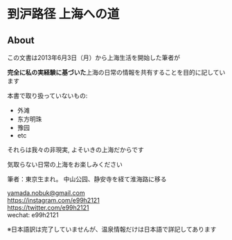 
到沪路径 上海への道
=======



## About





この文書は2013年6月3日（月）から上海生活を開始した筆者が

**完全に私の実経験に基づいた**上海の日常の情報を共有することを目的に記しています

本書で取り扱っていないもの:

- 外滩
- 东方明珠
- 豫园
- etc

それらは我々の非現実, よそいきの上海だからです

気取らない日常の上海をお楽しみください


筆者：東京生まれ。
中山公园、静安寺を経て淮海路に移る


[yamada.nobuk@gmail.com](mailto:yamada.nobuk@gmail.com) <br>
https://instagram.com/e99h2121 <br>
https://twitter.com/e99h2121 <br>
wechat: e99h2121


※日本語訳は完了していませんが、温泉情報だけは日本語で詳記してあります

